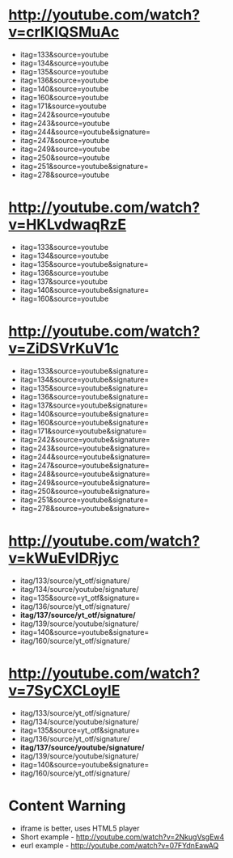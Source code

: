 http://youtube.com/watch?v=crlKlQSMuAc
======================================
- itag=133&source=youtube
- itag=134&source=youtube
- itag=135&source=youtube
- itag=136&source=youtube
- itag=140&source=youtube
- itag=160&source=youtube
- itag=171&source=youtube
- itag=242&source=youtube
- itag=243&source=youtube
- itag=244&source=youtube&signature=
- itag=247&source=youtube
- itag=249&source=youtube
- itag=250&source=youtube
- itag=251&source=youtube&signature=
- itag=278&source=youtube

http://youtube.com/watch?v=HKLvdwaqRzE
======================================
- itag=133&source=youtube
- itag=134&source=youtube
- itag=135&source=youtube&signature=
- itag=136&source=youtube
- itag=137&source=youtube
- itag=140&source=youtube&signature=
- itag=160&source=youtube

http://youtube.com/watch?v=ZiDSVrKuV1c
======================================
- itag=133&source=youtube&signature=
- itag=134&source=youtube&signature=
- itag=135&source=youtube&signature=
- itag=136&source=youtube&signature=
- itag=137&source=youtube&signature=
- itag=140&source=youtube&signature=
- itag=160&source=youtube&signature=
- itag=171&source=youtube&signature=
- itag=242&source=youtube&signature=
- itag=243&source=youtube&signature=
- itag=244&source=youtube&signature=
- itag=247&source=youtube&signature=
- itag=248&source=youtube&signature=
- itag=249&source=youtube&signature=
- itag=250&source=youtube&signature=
- itag=251&source=youtube&signature=
- itag=278&source=youtube&signature=

http://youtube.com/watch?v=kWuEvIDRjyc
======================================
- itag/133/source/yt_otf/signature/
- itag/134/source/youtube/signature/
- itag=135&source=yt_otf&signature=
- itag/136/source/yt_otf/signature/
- **itag/137/source/yt_otf/signature/**
- itag/139/source/youtube/signature/
- itag=140&source=youtube&signature=
- itag/160/source/yt_otf/signature/

http://youtube.com/watch?v=7SyCXCLoylE
======================================
- itag/133/source/yt_otf/signature/
- itag/134/source/youtube/signature/
- itag=135&source=yt_otf&signature=
- itag/136/source/yt_otf/signature/
- **itag/137/source/youtube/signature/**
- itag/139/source/youtube/signature/
- itag=140&source=youtube&signature=
- itag/160/source/yt_otf/signature/

Content Warning
=====================================
- iframe is better, uses HTML5 player
- Short example - http://youtube.com/watch?v=2NkugVsgEw4
- eurl example - http://youtube.com/watch?v=07FYdnEawAQ
